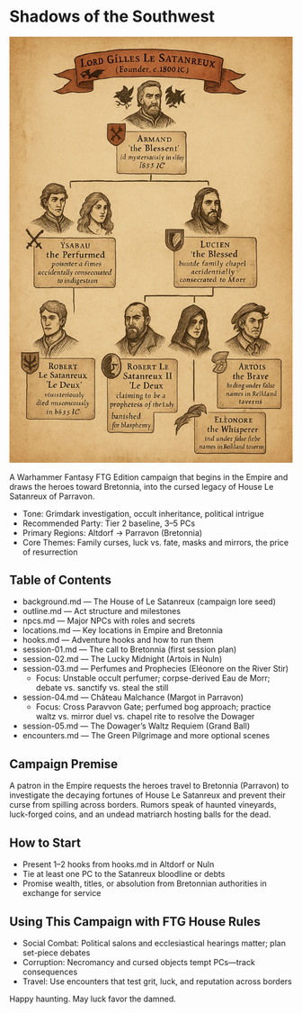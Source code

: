 # Shadows of the Southwest

![Shadows of the Southwest cover](./ChatGPT%20Image%2025.%20okt.%202025,%2019_45_34.png)

A Warhammer Fantasy FTG Edition campaign that begins in the Empire and draws the heroes toward Bretonnia, into the cursed legacy of House Le Satanreux of Parravon.

- Tone: Grimdark investigation, occult inheritance, political intrigue
- Recommended Party: Tier 2 baseline, 3–5 PCs
- Primary Regions: Altdorf → Parravon (Bretonnia)
- Core Themes: Family curses, luck vs. fate, masks and mirrors, the price of resurrection

## Table of Contents
- background.md — The House of Le Satanreux (campaign lore seed)
- outline.md — Act structure and milestones
- npcs.md — Major NPCs with roles and secrets
- locations.md — Key locations in Empire and Bretonnia
- hooks.md — Adventure hooks and how to run them
- session-01.md — The call to Bretonnia (first session plan)
- session-02.md — The Lucky Midnight (Artois in Nuln)
- session-03.md — Perfumes and Prophecies (Eléonore on the River Stir)
	- Focus: Unstable occult perfumer; corpse-derived Eau de Morr; debate vs. sanctify vs. steal the still
- session-04.md — Château Malchance (Margot in Parravon)
	- Focus: Cross Paravvon Gate; perfumed bog approach; practice waltz vs. mirror duel vs. chapel rite to resolve the Dowager
- session-05.md — The Dowager’s Waltz Requiem (Grand Ball)
- encounters.md — The Green Pilgrimage and more optional scenes

## Campaign Premise
A patron in the Empire requests the heroes travel to Bretonnia (Parravon) to investigate the decaying fortunes of House Le Satanreux and prevent their curse from spilling across borders. Rumors speak of haunted vineyards, luck-forged coins, and an undead matriarch hosting balls for the dead.

## How to Start
- Present 1–2 hooks from hooks.md in Altdorf or Nuln
- Tie at least one PC to the Satanreux bloodline or debts
- Promise wealth, titles, or absolution from Bretonnian authorities in exchange for service

## Using This Campaign with FTG House Rules
- Social Combat: Political salons and ecclesiastical hearings matter; plan set-piece debates
- Corruption: Necromancy and cursed objects tempt PCs—track consequences
- Travel: Use encounters that test grit, luck, and reputation across borders

Happy haunting. May luck favor the damned.
